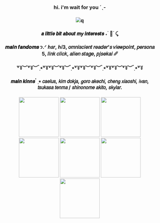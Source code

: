 ### <p align="center"> hi. i'm wait for you ˊˎ-
### <p align="center"> ![q](https://media1.tenor.com/m/sJ2STToKvTIAAAAd/shuake-akeshu.gif)
### <p align="center"> 𝙖 𝙡𝙞𝙩𝙩𝙡𝙚 𝙗𝙞𝙩 𝙖𝙗𝙤𝙪𝙩 𝙢𝙮 𝙞𝙣𝙩𝙚𝙧𝙚𝙨𝙩𝙨 ˖ ࣪ 🥞 ࣪ ⤹
### <p align="center"> 𝒎𝒂𝒊𝒏 𝒇𝒂𝒏𝒅𝒐𝒎𝒔 𐭩.ᐟ    ℎ𝑠𝑟, ℎ𝑖3, 𝑜𝑚𝑛𝑖𝑠𝑐𝑖𝑒𝑛𝑡 𝑟𝑒𝑎𝑑𝑒𝑟'𝑠 𝑣𝑖𝑒𝑤𝑝𝑜𝑖𝑛𝑡, 𝑝𝑒𝑟𝑠𝑜𝑛𝑎 5, 𝑙𝑖𝑛𝑘 𝑐𝑙𝑖𝑐𝑘, 𝑎𝑙𝑖𝑒𝑛 𝑠𝑡𝑎𝑔𝑒, 𝑝𝑗𝑠𝑒𝑘𝑎𝑖 ␥
### <p align="center"> ꒷꒦︶꒷꒦︶ ๋࣭ ⭑꒷꒦꒷꒦︶꒷꒦︶ ๋࣭ ⭑꒷꒦꒷꒦︶꒷꒦︶ ๋࣭ ⭑꒷꒦꒷꒦︶꒷꒦︶ ๋࣭ ⭑꒷꒦
### <p align="center">  
### <p align="center">  
### <p align="center"> 𝙢𝙖𝙞𝙣 𝙠𝙞𝙣𝙣𝙨  ๋ ࣭ ⭑ 𝘤𝘢𝘦𝘭𝘶𝘴, 𝘬𝘪𝘮 𝘥𝘰𝘬𝘫𝘢, 𝘨𝘰𝘳𝘰 𝘢𝘬𝘦𝘤𝘩𝘪, 𝘤𝘩𝘦𝘯𝘨 𝘹𝘪𝘢𝘰𝘴𝘩𝘪, 𝘪𝘷𝘢𝘯, 𝘵𝘴𝘶𝘬𝘢𝘴𝘢 𝘵𝘦𝘯𝘮𝘢 / 𝘴𝘩𝘪𝘯𝘰𝘯𝘰𝘮𝘦 𝘢𝘬𝘪𝘵𝘰, 𝘴𝘬𝘺𝘭𝘢𝘳.
### <p align="center">

<p align="center"> <img src="https://media.tenor.com/7-ET01coGZ0AAAAM/honkai-honkai-star-rail.gif"<width="130" height="130"> 
<img src="https://media.tenor.com/p3jJB4U8vs4AAAAM/gikiw.gif"<width="130" height="130">
<img src="https://media.tenor.com/YMtcv1OioMwAAAAM/persona5-goro-akechi.gif"<width="130" height="130">
<img src="https://media.tenor.com/L4ciesqQHtUAAAAM/cheng-xiaoshi-toki.gif"<width="130" height="130">
  <img src="https://media.tenor.com/YJP9r1fwkkoAAAAM/ivan-alien-stage.gif"<width="130" height="130">
<img src="https://media1.tenor.com/m/g6oFE3VEWPgAAAAd/nakayama-tsukasa-tenma.gif"<width="130" height="130">
<img src="https://media.tenor.com/JPDN_i8slN8AAAAM/middle-school-boy-does-a-stunt-when-nobody-is-watching-shinonome.gif"<width="130" height="130">
